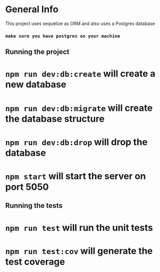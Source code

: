 # General Info
This project uses sequelize as ORM and also uses a Postgres database
### `make sure you have postgres on your machine`

## Running the project
# `npm run dev:db:create` will create a new database
# `npm run dev:db:migrate` will create the database structure
# `npm run dev:db:drop` will drop the database
# `npm start` will start the server on port 5050

## Running the tests
# `npm run test` will run the unit tests
# `npm run test:cov` will generate the test coverage
